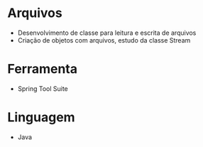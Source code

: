 # Arquivos

* Desenvolvimento de classe para leitura e escrita de arquivos
* Criação de objetos com arquivos, estudo da classe Stream

# Ferramenta
* Spring Tool Suite

# Linguagem
* Java